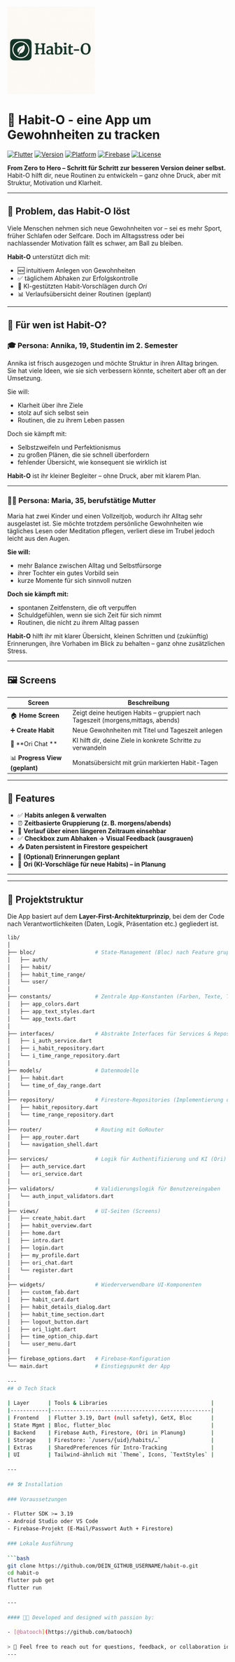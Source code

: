   <img src="assets/images/LogoHabitO.jpeg" alt="Habit-O Logo" height="200"/>

# 🧠 Habit-O - eine App um  Gewohnheiten zu tracken

[![Flutter](https://img.shields.io/badge/flutter-3.19.2-blue?logo=flutter)](https://flutter.dev)
[![Version](https://img.shields.io/badge/version-1.0.0-orange)](#)
[![Platform](https://img.shields.io/badge/platform-android%20%7C%20ios-yellow?logo=flutter)](#)
[![Firebase](https://img.shields.io/badge/backend-firebase-orange?logo=firebase)](https://firebase.google.com/)
[![License](https://img.shields.io/badge/license-MIT-lightgrey)](#)

**From Zero to Hero – Schritt für Schritt zur besseren Version deiner selbst.**  
Habit-O hilft dir, neue Routinen zu entwickeln – ganz ohne Druck, aber mit Struktur, Motivation und Klarheit.

---

## 🧩 Problem, das Habit-O löst

Viele Menschen nehmen sich neue Gewohnheiten vor – sei es mehr Sport, früher Schlafen oder Selfcare. Doch im
Alltagsstress oder bei nachlassender Motivation fällt es schwer, am Ball zu bleiben.

**Habit-O** unterstützt dich mit:

- 🆕 intuitivem Anlegen von Gewohnheiten
- ✅ täglichem Abhaken zur Erfolgskontrolle
- 🤖 KI-gestützten Habit-Vorschlägen durch *Ori*
- 📊 Verlaufsübersicht deiner Routinen (geplant)

---

## 👤 Für wen ist Habit-O?

### 🎓 Persona: Annika, 19, Studentin im 2. Semester

Annika ist frisch ausgezogen und möchte Struktur in ihren Alltag bringen. Sie hat viele Ideen, wie sie sich verbessern
könnte, scheitert aber oft an der Umsetzung.

Sie will:

- Klarheit über ihre Ziele
- stolz auf sich selbst sein
- Routinen, die zu ihrem Leben passen

Doch sie kämpft mit:

- Selbstzweifeln und Perfektionismus
- zu großen Plänen, die sie schnell überfordern
- fehlender Übersicht, wie konsequent sie wirklich ist

**Habit-O** ist ihr kleiner Begleiter – ohne Druck, aber mit klarem Plan.

---

### 👩‍👧 Persona: Maria, 35, berufstätige Mutter

Maria hat zwei Kinder und einen Vollzeitjob, wodurch ihr Alltag sehr ausgelastet ist. Sie möchte trotzdem persönliche
Gewohnheiten wie tägliches Lesen oder Meditation pflegen, verliert diese im Trubel jedoch leicht aus den Augen.

**Sie will:**

- mehr Balance zwischen Alltag und Selbstfürsorge
- ihrer Tochter ein gutes Vorbild sein
- kurze Momente für sich sinnvoll nutzen

**Doch sie kämpft mit:**

- spontanen Zeitfenstern, die oft verpuffen
- Schuldgefühlen, wenn sie sich Zeit für sich nimmt
- Routinen, die nicht zu ihrem Alltag passen

**Habit-O** hilft ihr mit klarer Übersicht, kleinen Schritten und (zukünftig) Erinnerungen, ihre Vorhaben im Blick zu
behalten – ganz ohne zusätzlichen Stress.

---

## 🖼 Screens

| Screen                         | Beschreibung                                                                     |
|--------------------------------|----------------------------------------------------------------------------------|
| 🏠 **Home Screen**             | Zeigt deine heutigen Habits – gruppiert nach Tageszeit (morgens,mittags, abends) |
| ➕ **Create Habit**             | Neue Gewohnheiten mit Titel und Tageszeit anlegen                                |
| 🧠 **Ori Chat **               | KI hilft dir, deine Ziele in konkrete Schritte zu verwandeln                     |
| 📊 **Progress View (geplant)** | Monatsübersicht mit grün markierten Habit-Tagen                                  |

---

## 🚀 Features

- ✅ **Habits anlegen & verwalten**
- ⏰ **Zeitbasierte Gruppierung (z. B. morgens/abends)**
- 📅 **Verlauf über einen längeren Zeitraum einsehbar**
- ✅ **Checkbox zum Abhaken → Visual Feedback (ausgrauen)**
- 📤 **Daten persistent in Firestore gespeichert**
- 🔔 **(Optional) Erinnerungen geplant**
- 🤖 **Ori (KI-Vorschläge für neue Habits) – in Planung**

---

---

## 📂 Projektstruktur

Die App basiert auf dem **Layer-First-Architekturprinzip**, bei dem der Code nach Verantwortlichkeiten (Daten, Logik, Präsentation etc.) gegliedert ist.  

```bash
lib/
│
├── bloc/                   # State-Management (Bloc) nach Feature gruppiert
│   ├── auth/
│   ├── habit/
│   ├── habit_time_range/
│   └── user/
│
├── constants/              # Zentrale App-Konstanten (Farben, Texte, TextStyles)
│   ├── app_colors.dart
│   ├── app_text_styles.dart
│   └── app_texts.dart
│
├── interfaces/             # Abstrakte Interfaces für Services & Repositories
│   ├── i_auth_service.dart
│   ├── i_habit_repository.dart
│   └── i_time_range_repository.dart
│
├── models/                 # Datenmodelle 
│   ├── habit.dart
│   └── time_of_day_range.dart
│
├── repository/             # Firestore-Repositories (Implementierung der Interfaces)
│   ├── habit_repository.dart
│   └── time_range_repository.dart
│
├── router/                 # Routing mit GoRouter
│   ├── app_router.dart
│   └── navigation_shell.dart
│
├── services/               # Logik für Authentifizierung und KI (Ori)
│   ├── auth_service.dart
│   └── ori_service.dart
│
├── validators/             # Validierungslogik für Benutzereingaben
│   └── auth_input_validators.dart
│
├── views/                  # UI-Seiten (Screens)
│   ├── create_habit.dart
│   ├── habit_overview.dart
│   ├── home.dart
│   ├── intro.dart
│   ├── login.dart
│   ├── my_profile.dart
│   ├── ori_chat.dart
│   └── register.dart
│
├── widgets/                # Wiederverwendbare UI-Komponenten
│   ├── custom_fab.dart
│   ├── habit_card.dart
│   ├── habit_details_dialog.dart
│   ├── habit_time_section.dart
│   ├── logout_button.dart
│   ├── ori_light.dart
│   ├── time_option_chip.dart
│   └── user_menu.dart
│
├── firebase_options.dart   # Firebase-Konfiguration
└── main.dart               # Einstiegspunkt der App

---
## ⚙️ Tech Stack

| Layer      | Tools & Libraries                                 |
|------------|---------------------------------------------------|
| Frontend   | Flutter 3.19, Dart (null safety), GetX, Bloc      |
| State Mgmt | Bloc, flutter_bloc                                |
| Backend    | Firebase Auth, Firestore, (Ori in Planung)        |
| Storage    | Firestore: `/users/{uid}/habits/…`                |
| Extras     | SharedPreferences für Intro-Tracking              |
| UI         | Tailwind-ähnlich mit `Theme`, Icons, `TextStyles` |

---

## 🛠 Installation

### Voraussetzungen

- Flutter SDK >= 3.19
- Android Studio oder VS Code
- Firebase-Projekt (E-Mail/Passwort Auth + Firestore)

### Lokale Ausführung

```bash
git clone https://github.com/DEIN_GITHUB_USERNAME/habit-o.git
cd habit-o
flutter pub get
flutter run

---

#### 👨‍💻 Developed and designed with passion by:

- [@batooch](https://github.com/batooch)

> 💬 Feel free to reach out for questions, feedback, or collaboration ideas! 🤝🚀
---